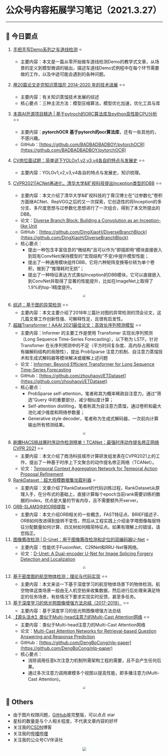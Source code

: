 # 公众号内容拓展学习笔记（2021.3.27）

------



## :paperclip:  今日要点

1. [手把手写Demo系列之车道线检测](https://mp.weixin.qq.com/s/9lJAUtQuGpAyqrIxbjiqzw)         :star:
   - 主要内容：本文是一篇从零开始做车道线检测Demo的教学式文章，从场景的定义到模型微调的输出，描述车道线Demo式例程中在每个环节需要做的工作，以及中途可能会遇到的各种问题。
2. [用20篇论文走完知识蒸馏在 2014-2020 年的技术进展](https://mp.weixin.qq.com/s/lTIUUn8mzc0Pp5mhwYsFTw)        :star::star:
   - 主要内容：有关知识蒸馏技术发展的综述
   - 核心要点：三种主流方法：模型压缩算法，模型优化加速，优化工具与库
3. [本周AI开源项目精选 | 基于pytroch的ORC算法库及python高性能CPU分析](https://mp.weixin.qq.com/s/22xv2SvLfdcSFefMnTRtzQ)       :star::star:
   - 主要内容：**pytorchOCR** **基于pytorch的ocr算法库**，还有一些其他的，不感兴趣。
   - GitHub：[https://github.com/BADBADBADBOY/pytorchOCR](https://github.com/BADBADBADBOY/pytorchOCR)
4. [CV岗位面试题：简单说下YOLOv1,v2,v3,v4各自的特点与发展史](https://mp.weixin.qq.com/s/elcs3FpbnE1Q8hV2n91BPw)       :star::star:
   - 主要内容：YOLOv1,v2,v3,v4各自的特点与发展史，知识梳理。


5. [CVPR2021|ACNet再进化，清华大学&旷视科技提出Inception类型的DBB](https://mp.weixin.qq.com/s/JRFwfm6N3tcB0cU1u1-VhQ)       :star::star:
   - 主要内容：本文介绍了清华大学&旷视科技的丁霄汉博士在“过参数化”卷积方面继ACNet、RepVGG之后的又一次探索，它创造性的将Inception的多分支、多尺度思想与过参数化思想进行了一次组合，得到了本文所提出的DBB。
   - 论文：[Diverse Branch Block: Building a Convolution as an Inception-like Unit](https://arxiv.org/pdf/2103.13425.pdf)
   - GitHub：[https://github.com/DingXiaoH/DiverseBranchBlock](https://github.com/DingXiaoH/DiverseBranchBlock)
   - 核心要点：
     - 提出一种包含丰富信息的“微结构”且可以作为”即插即用“模块直接嵌入到现有ConvNet(保持模型的”宏观结构“不变)中提升模型性能；
     - 提出了一种通用模块组件DBB，它将六种矩阵变换等价转为单个卷积，做到了“推理耗时无损”；
     - 提出了一种特征表达方式类似Inception的DBB模块，它可以直接嵌入到ConvNet并取得了显著的性能提升，比如在ImageNet上取得了1.9%的top-1精度提升。
<div align=center><img src="https://mmbiz.qpic.cn/sz_mmbiz_jpg/gYUsOT36vfr5CPcrkR86MibgNVFjd2HoBvANRDBUYfl95ICm5z7vPTicwWVbJOQ2AdQgXiau48L1ZmpU2U5gTUIQA/640?wx_fmt=jpeg&tp=webp&wxfrom=5&wx_lazy=1&wx_co=1" style='zoom:50%'>
</div>

6. [综述：基于图的异常检测](https://mp.weixin.qq.com/s/2tEUT8GDx8apK3GhP_TDzw)       :star::star:
   - 主要内容：本文主要介绍了2018年三篇针对图的异常检测的顶会论文，这几篇文章工作创新性强、可解释性足，且很有启发性。 
7. [超越Transformer！AAAI 2021最佳论文：高效长序列预测模型](https://mp.weixin.qq.com/s/WtIjTlo2aWNBrEciiI1Faw)       :star::star:
   - 主要内容：Informer 的主要工作是使用 Transfomer 实现长序列预测（Long Sequence Time-Series Forecasting），以下称为 LSTF。针对 Transfomer 在长序列预测中的不足（平方时间复杂度、高内存占用和现有编解码结构的局限性），提出 ProbSparse 注意力机制、自注意力蒸馏技术和生成式解码器等模块解决或缓解上述问题
   - 论文：[Informer: Beyond Efficient Transformer for Long Sequence Time-Series Forecasting](https://arxiv.org/abs/2012.07436)
   - GitHub：[https://github.com/zhouhaoyi/ETDataset](https://github.com/zhouhaoyi/ETDataset)
   - 核心要点：
     - ProbSparse self-attention，笔者称其为概率稀疏自注意力，通过“筛选”Query 中的重要部分，减少相似度计算；
     - Self-attention distilling，笔者称其为自注意力蒸馏，通过卷积和最大池化减少维度和网络参数量；
     - Generative style decoder，笔者称为生成式解码器，一次前向计算输出所有预测结果。

<div align=center><img src="https://mmbiz.qpic.cn/mmbiz_png/3Ww0VVPUs8jiaBgAkC0aqtd5l5ozHtJiaJKAibq94D7xmuwm4oL4eyqWojvsF9R9iagMg8HylK5xicGrLmUuRAibqViag/640?wx_fmt=png&tp=webp&wxfrom=5&wx_lazy=1&wx_co=1" style='zoom:50%'>
</div>

8. [刷爆HACS挑战赛时序动作检测榜单！TCANet：最强时序动作提名修正网络 CVPR 2021](https://mp.weixin.qq.com/s/8U_99TArEfCMynbdCVtiWg)       :star::star:
   - 主要内容：本文介绍了商汤科技城市计算研发组发表在CVPR2021上的工作，提出了一种基于时序上下文聚合的动作提名修正网络（TCANet）。
   - 论文：[Temporal Context Aggregation Network for Temporal Action Proposal Refinement](https://arxiv.org/abs/2103.13141.pdf)
9. [RankDataset：超大规模数据集加载利器](https://mp.weixin.qq.com/s/MNn0S6hQ3HE-RBY50mkwXQ)       :star:
   - 主要内容：文章介绍了RankDataset的代码训练过程，RankDataset从原理入手，在分布式的基础上，直接计算每个epoch当前rank需要训练的数据的index。优点是大量的节省内存，且不需要额外开server。
10. [ORB-SLAM3中的ORB提取](https://mp.weixin.qq.com/s/oYMLdNXaOrGAEKF5AEof8w)        :star:
    - 主要内容：本文介绍ORB相关的一些概念，FAST特征点、BRIEF描述子、ORB如何改进得到旋转不变性，然后从工程实践上介绍金字塔图像每层特征分配数量如何计算、四叉树如何精简特征点。如果有理解上的错误，请您指正。
11. [图像篡改检测 | D-Unet：用于图像篡改检测和定位的双编码器U-Net](https://mp.weixin.qq.com/s/zF0XIQREtti4oe61zLIXBQ)       :star:
    - 主要内容：性能优于FusionNet、C2RNet和RRU-Net等网络。
    - 论文：[D-Unet: A Dual-encoder U-Net for Image Splicing Forgery Detection and Localization](https://arxiv.org/abs/2012.01821)

<div align=center><img src="https://mmbiz.qpic.cn/mmbiz_png/SjQAYGc0mKG39ff1xP0lBU1rxIqr4Zuiaqzr0LAHcmJpzg4nHCFUfjqG4j7GuRNOqOxBkEER3m4rKB7FrqeuXKg/640?wx_fmt=png&tp=webp&wxfrom=5&wx_lazy=1&wx_co=1" style='zoom:50%'>
</div>

12. [基于密度图的航空物体检测：理论与代码实现](https://mp.weixin.qq.com/s/eKCe70xNxVWjArh7jrub2g)       :star::star:
    - 主要内容：本文来谈一下基于深度学习的航空物体场景下的物体检测。航空物体这类场景一般由无人机空拍来收集数据，然后进行后处理来满足特定的任务场景，有些情况下要求实现实时反馈，甚至多任务。
13. [基于深度学习的低光照图像增强方法总结（2017-2019）](https://mp.weixin.qq.com/s/aYso5YxSa1wpNm-BAf6spA)        :star::star:
    - 主要内容：基于深度学习的低光照图像增强方法总结
14. [【源头活水】类似于Multi-head注意力的Multi-Cast Attention网络](https://mp.weixin.qq.com/s/uMyJBxE68UFVnX0N0N9WUg)       :star::star:
    - 主要内容：类似于Multi-head注意力的Multi-Cast Attention网络
    - 论文：[Multi-Cast Attention Networks for Retrieval-based Question Answering and Response Prediction](https://arxiv.org/pdf/1806.00778.pdf)
    - GitHub：[https://github.com/DengBoCong/nlp-paper](https://github.com/DengBoCong/nlp-paper)
    - 核心要点：
      - 消除调用任意k次注意力机制所需架构工程的需要，且不会产生任何后果。
      - 通过多次注意力调用建模多个视图以提高性能，即多播注意力(Multi-Cast Attention)。

<div align=center><img src="https://mmbiz.qpic.cn/mmbiz_jpg/AIR6eRePgjMOibE8Pnxwic5RMs3CzWoBjOxreAicKwtUA0kAqNr5Bick8bEXsdYQUKrlhXWEPZfDCicRYBGag9ianNQQ/640?wx_fmt=jpeg&tp=webp&wxfrom=5&wx_lazy=1&wx_co=1" style='zoom:50%'>
</div>

## :paperclip:  Others

- 由于图片权限问题，[GitHub](https://github.com/xiaoxuebajie/dairly_learning)是完整版，可以点点 star
- 星标的数量是与个人相关程度，不代表文章内容的好坏
- 关注我的[CSDN](https://mp.csdn.net/console/article)博客
- 关注我的[哔哩哔哩](https://space.bilibili.com/424394389?spm_id_from=333.788.b_765f7570696e666f.1)
- 关注我的公众号CV伴读社

<div align=center><img src="https://img-blog.csdnimg.cn/202005031406335.jpg" style='zoom:80%'>
</div>
